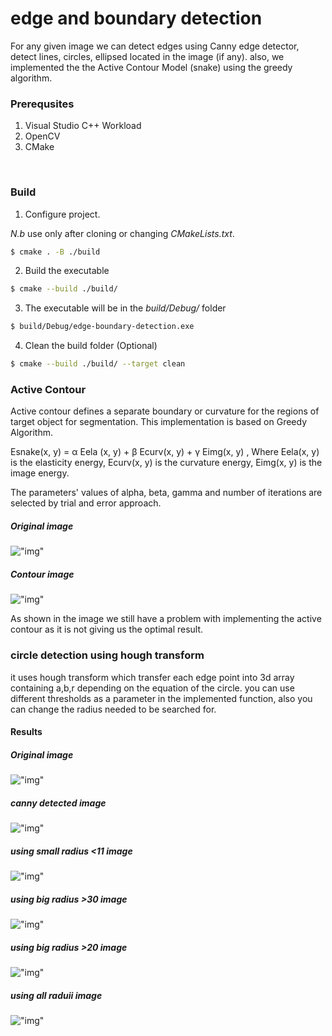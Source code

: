 # edge and boundary detection
For any given image we can detect edges using Canny edge detector, detect lines, circles, ellipsed located in the image (if any). also, we implemented the the Active Contour Model (snake) using the greedy algorithm.


### Prerequsites
1. Visual Studio C++ Workload
2. OpenCV
3. CMake

<br>

### Build
1. Configure project.

*N.b* use only after cloning or changing *CMakeLists.txt*.
```sh
$ cmake . -B ./build
```
2. Build the executable
```sh
$ cmake --build ./build/
```
3. The executable will be in the *build/Debug/* folder
```sh
$ build/Debug/edge-boundary-detection.exe
```
4. Clean the build folder (Optional)
```sh
$ cmake --build ./build/ --target clean
```

### Active Contour

Active contour defines a separate boundary or curvature for the regions of target object for segmentation. This implementation is based on Greedy Algorithm.

Esnake(x, y) = α Eela (x, y) + β Ecurv(x, y) + γ Eimg(x, y) , Where Eela(x, y) is the elasticity energy, Ecurv(x, y) is the curvature energy, Eimg(x, y) is the image energy.

The parameters' values of alpha, beta, gamma and number of iterations are selected by trial and error approach.

##### Original image

!["img"](images/coin.jpeg)

##### Contour image

!["img"](images/contour.png)

As shown in the image we still have a problem with implementing the active contour as it is not giving us the optimal result.


### circle detection using hough transform
it uses hough transform which transfer each edge point into 3d array containing a,b,r depending on the equation of the circle.
you can use different thresholds as a parameter in the implemented function, also you can change the radius needed to be searched for.

#### Results

##### Original image

!["img"](images/circs.png)

##### canny detected image

!["img"](images/canny_hough.png)

##### using small radius <11 image

!["img"](images/small_r.png)

##### using big radius >30 image

!["img"](images/big_r.png)

##### using big radius >20 image

!["img"](images/r_20.png)

##### using all raduii image

!["img"](images/all_r.png)

